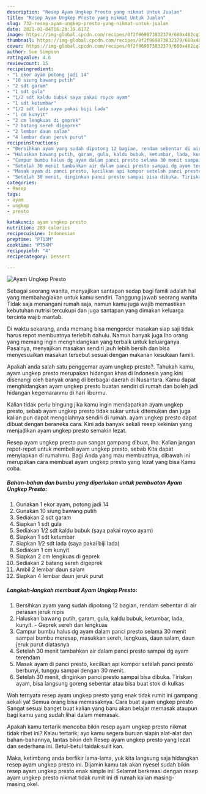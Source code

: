 ```yaml
---
description: "Resep Ayam Ungkep Presto yang nikmat Untuk Jualan"
title: "Resep Ayam Ungkep Presto yang nikmat Untuk Jualan"
slug: 732-resep-ayam-ungkep-presto-yang-nikmat-untuk-jualan
date: 2021-02-04T16:28:39.617Z
image: https://img-global.cpcdn.com/recipes/0f2f969873832379/680x482cq70/ayam-ungkep-presto-foto-resep-utama.jpg
thumbnail: https://img-global.cpcdn.com/recipes/0f2f969873832379/680x482cq70/ayam-ungkep-presto-foto-resep-utama.jpg
cover: https://img-global.cpcdn.com/recipes/0f2f969873832379/680x482cq70/ayam-ungkep-presto-foto-resep-utama.jpg
author: Sue Simpson
ratingvalue: 4.6
reviewcount: 15
recipeingredient:
- "1 ekor ayam potong jadi 14"
- "10 siung bawang putih"
- "2 sdt garam"
- "1 sdt gula"
- "1/2 sdt kaldu bubuk saya pakai royco ayam"
- "1 sdt ketumbar"
- "1/2 sdt lada saya pakai biji lada"
- "1 cm kunyit"
- "2 cm lengkuas di geprek"
- "2 batang sereh digeprek"
- "2 lembar daun salam"
- "4 lembar daun jeruk purut"
recipeinstructions:
- "Bersihkan ayam yang sudah dipotong 12 bagian, rendam sebentar di air perasan jeruk nipis"
- "Haluskan bawang putih, garam, gula, kaldu bubuk, ketumbar, lada, kunyit. Geprek sereh dan lengkuas"
- "Campur bumbu halus dg ayam dalam panci presto selama 30 menit sampai bumbu meresap, masukkan sereh, lengkuas, daun salam, daun jeruk purut diatasnya"
- "Setelah 30 menit tambahkan air dalam panci presto sampai dg ayam terendam"
- "Masak ayam di panci presto, kecilkan api kompor setelah panci presto berbunyi, tunggu sampai dengan 30 menit."
- "Setelah 30 menit, dinginkan panci presto sampai bisa dibuka. Tiriskan ayam, bisa langsung goreng sebentar atau bisa buat stok di kulkas"
categories:
- Resep
tags:
- ayam
- ungkep
- presto

katakunci: ayam ungkep presto 
nutrition: 289 calories
recipecuisine: Indonesian
preptime: "PT13M"
cooktime: "PT54M"
recipeyield: "4"
recipecategory: Dessert

---
```



![Ayam Ungkep Presto](https://img-global.cpcdn.com/recipes/0f2f969873832379/680x482cq70/ayam-ungkep-presto-foto-resep-utama.jpg)

Sebagai seorang wanita, menyajikan santapan sedap bagi famili adalah hal yang membahagiakan untuk kamu sendiri. Tanggung jawab seorang  wanita Tidak saja menangani rumah saja, namun kamu juga wajib memastikan kebutuhan nutrisi tercukupi dan juga santapan yang dimakan keluarga tercinta wajib mantab.

Di waktu  sekarang, anda memang bisa mengorder masakan siap saji tidak harus repot membuatnya terlebih dahulu. Namun banyak juga lho orang yang memang ingin menghidangkan yang terbaik untuk keluarganya. Pasalnya, menyajikan masakan sendiri jauh lebih bersih dan bisa menyesuaikan masakan tersebut sesuai dengan makanan kesukaan famili. 



Apakah anda salah satu penggemar ayam ungkep presto?. Tahukah kamu, ayam ungkep presto merupakan hidangan khas di Indonesia yang kini disenangi oleh banyak orang di berbagai daerah di Nusantara. Kamu dapat menghidangkan ayam ungkep presto buatan sendiri di rumah dan boleh jadi hidangan kegemaranmu di hari liburmu.

Kalian tidak perlu bingung jika kamu ingin mendapatkan ayam ungkep presto, sebab ayam ungkep presto tidak sukar untuk ditemukan dan juga kalian pun dapat mengolahnya sendiri di rumah. ayam ungkep presto dapat dibuat dengan beraneka cara. Kini ada banyak sekali resep kekinian yang menjadikan ayam ungkep presto semakin lezat.

Resep ayam ungkep presto pun sangat gampang dibuat, lho. Kalian jangan repot-repot untuk membeli ayam ungkep presto, sebab Kita dapat menyiapkan di rumahmu. Bagi Anda yang mau membuatnya, dibawah ini merupakan cara membuat ayam ungkep presto yang lezat yang bisa Kamu coba.

<!--inarticleads1-->

##### Bahan-bahan dan bumbu yang diperlukan untuk pembuatan Ayam Ungkep Presto:

1. Gunakan 1 ekor ayam, potong jadi 14
1. Gunakan 10 siung bawang putih
1. Sediakan 2 sdt garam
1. Siapkan 1 sdt gula
1. Sediakan 1/2 sdt kaldu bubuk (saya pakai royco ayam)
1. Siapkan 1 sdt ketumbar
1. Siapkan 1/2 sdt lada (saya pakai biji lada)
1. Sediakan 1 cm kunyit
1. Siapkan 2 cm lengkuas di geprek
1. Sediakan 2 batang sereh digeprek
1. Ambil 2 lembar daun salam
1. Siapkan 4 lembar daun jeruk purut




<!--inarticleads2-->

##### Langkah-langkah membuat Ayam Ungkep Presto:

1. Bersihkan ayam yang sudah dipotong 12 bagian, rendam sebentar di air perasan jeruk nipis
1. Haluskan bawang putih, garam, gula, kaldu bubuk, ketumbar, lada, kunyit. - Geprek sereh dan lengkuas
1. Campur bumbu halus dg ayam dalam panci presto selama 30 menit sampai bumbu meresap, masukkan sereh, lengkuas, daun salam, daun jeruk purut diatasnya
1. Setelah 30 menit tambahkan air dalam panci presto sampai dg ayam terendam
1. Masak ayam di panci presto, kecilkan api kompor setelah panci presto berbunyi, tunggu sampai dengan 30 menit.
1. Setelah 30 menit, dinginkan panci presto sampai bisa dibuka. Tiriskan ayam, bisa langsung goreng sebentar atau bisa buat stok di kulkas




Wah ternyata resep ayam ungkep presto yang enak tidak rumit ini gampang sekali ya! Semua orang bisa memasaknya. Cara buat ayam ungkep presto Sangat sesuai banget buat kalian yang baru akan belajar memasak ataupun bagi kamu yang sudah lihai dalam memasak.

Apakah kamu tertarik mencoba bikin resep ayam ungkep presto nikmat tidak ribet ini? Kalau tertarik, ayo kamu segera buruan siapin alat-alat dan bahan-bahannya, lantas bikin deh Resep ayam ungkep presto yang lezat dan sederhana ini. Betul-betul taidak sulit kan. 

Maka, ketimbang anda berfikir lama-lama, yuk kita langsung saja hidangkan resep ayam ungkep presto ini. Dijamin kamu tak akan nyesel sudah bikin resep ayam ungkep presto enak simple ini! Selamat berkreasi dengan resep ayam ungkep presto nikmat tidak rumit ini di rumah kalian masing-masing,oke!.

